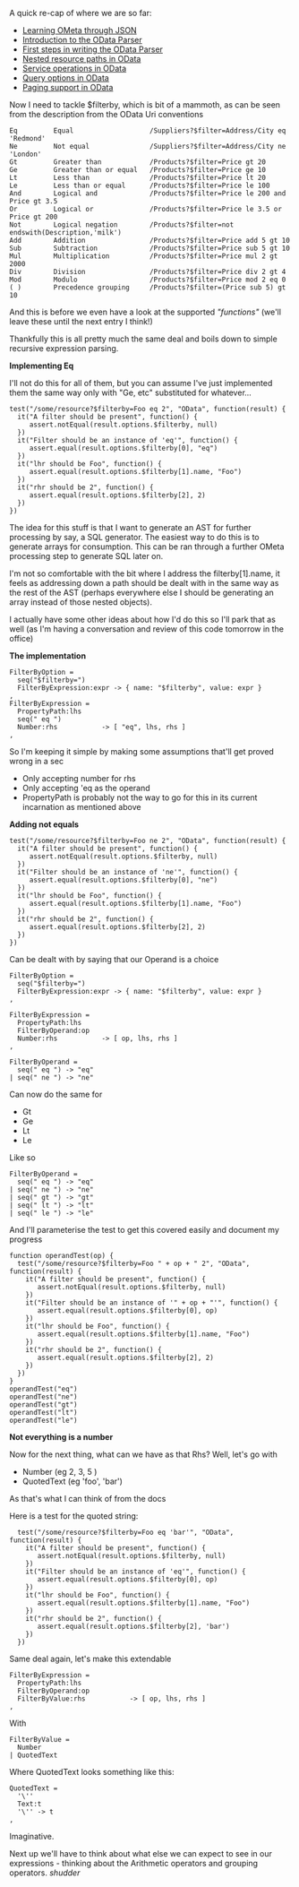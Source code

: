 A quick re-cap of where we are so far:

- [Learning OMeta through JSON](/entries/building-a-basic-json-parser-in-ometa.html)
- [Introduction to the OData Parser](/entries/building-an-odata-parser-in-ometa.html)
- [First steps in writing the OData Parser](/entries/writing-an-odata-parser---starting-at-the-beginning.html)
- [Nested resource paths in OData](/entries/parsing-odata---nested-resource-paths.html)
- [Service operations in OData](/entries/parsing-odata---service-operations.html)
- [Query options in OData](/entries/the-odata-parser---applying-modifiers-to-our-query.html)
- [Paging support in OData](/entries/paging-support-in-our-odata-parser.html)

Now I need to tackle $filterby, which is bit of a mammoth, as can be seen from the description from the OData Uri conventions

    Eq         Equal                   /Suppliers?$filter=Address/City eq 'Redmond'
    Ne         Not equal               /Suppliers?$filter=Address/City ne 'London'
    Gt         Greater than            /Products?$filter=Price gt 20
    Ge         Greater than or equal   /Products?$filter=Price ge 10
    Lt         Less than               /Products?$filter=Price lt 20
    Le         Less than or equal      /Products?$filter=Price le 100
    And        Logical and             /Products?$filter=Price le 200 and Price gt 3.5
    Or         Logical or              /Products?$filter=Price le 3.5 or Price gt 200
    Not        Logical negation        /Products?$filter=not endswith(Description,'milk')
    Add        Addition                /Products?$filter=Price add 5 gt 10
    Sub        Subtraction             /Products?$filter=Price sub 5 gt 10
    Mul        Multiplication          /Products?$filter=Price mul 2 gt 2000
    Div        Division                /Products?$filter=Price div 2 gt 4
    Mod        Modulo                  /Products?$filter=Price mod 2 eq 0
    ( )        Precedence grouping     /Products?$filter=(Price sub 5) gt 10

And this is before we even have a look at the supported *"functions"* (we'll leave these until the next entry I think!)

Thankfully this is all pretty much the same deal and boils down to simple recursive expression parsing. 

**Implementing Eq**

I'll not do this for all of them, but you can assume I've just implemented them the same way only with "Ge, etc" substituted for whatever...

    test("/some/resource?$filterby=Foo eq 2", "OData", function(result) {
      it("A filter should be present", function() {
         assert.notEqual(result.options.$filterby, null)
      })
      it("Filter should be an instance of 'eq'", function() {
         assert.equal(result.options.$filterby[0], "eq")
      })
      it("lhr should be Foo", function() {
         assert.equal(result.options.$filterby[1].name, "Foo")
      })
      it("rhr should be 2", function() {
         assert.equal(result.options.$filterby[2], 2)
      })
    })

The idea for this stuff is that I want to generate an AST for further processing by say, a SQL generator. The easiest way to do this is to generate arrays for consumption. This can be ran through a further OMeta processing step to generate SQL later on.

I'm not so comfortable with the bit where I address the filterby[1].name, it feels as addressing down a path should be dealt with in the same way as the rest of the AST (perhaps everywhere else I should be generating an array instead of those nested objects).

I actually have some other ideas about how I'd do this so I'll park that as well (as I'm having a conversation and review of this code tomorrow in the office)

**The implementation**

    FilterByOption = 
      seq("$filterby=")
      FilterByExpression:expr -> { name: "$filterby", value: expr }
    ,
    FilterByExpression =
      PropertyPath:lhs
      seq(" eq ")
      Number:rhs           -> [ "eq", lhs, rhs ]
    ,

So I'm keeping it simple by making some assumptions that'll get proved wrong in a sec

- Only accepting number for rhs
- Only accepting 'eq as the operand
- PropertyPath is probably not the way to go for this in its current incarnation as mentioned above


**Adding not equals**

    test("/some/resource?$filterby=Foo ne 2", "OData", function(result) {
      it("A filter should be present", function() {
         assert.notEqual(result.options.$filterby, null)
      })
      it("Filter should be an instance of 'ne'", function() {
         assert.equal(result.options.$filterby[0], "ne")
      })
      it("lhr should be Foo", function() {
         assert.equal(result.options.$filterby[1].name, "Foo")
      })
      it("rhr should be 2", function() {
         assert.equal(result.options.$filterby[2], 2)
      })
    })


Can be dealt with by saying that our Operand is a choice

    FilterByOption = 
      seq("$filterby=")
      FilterByExpression:expr -> { name: "$filterby", value: expr }
    ,

    FilterByExpression =
      PropertyPath:lhs
      FilterByOperand:op
      Number:rhs           -> [ op, lhs, rhs ]
    ,

    FilterByOperand =
      seq(" eq ") -> "eq"
    | seq(" ne ") -> "ne"


Can now do the same for 

- Gt
- Ge
- Lt
- Le

Like so

    FilterByOperand =
      seq(" eq ") -> "eq"
    | seq(" ne ") -> "ne"
    | seq(" gt ") -> "gt"
    | seq(" lt ") -> "lt"
    | seq(" le ") -> "le"


And I'll parameterise the test to get this covered easily and document my progress

    function operandTest(op) {
      test("/some/resource?$filterby=Foo " + op + " 2", "OData", function(result) {
        it("A filter should be present", function() {
           assert.notEqual(result.options.$filterby, null)
        })
        it("Filter should be an instance of '" + op + "'", function() {
           assert.equal(result.options.$filterby[0], op)
        })
        it("lhr should be Foo", function() {
           assert.equal(result.options.$filterby[1].name, "Foo")
        })
        it("rhr should be 2", function() {
           assert.equal(result.options.$filterby[2], 2)
        })
      })
    }
    operandTest("eq")
    operandTest("ne")
    operandTest("gt")
    operandTest("lt")
    operandTest("le")


**Not everything is a number**

Now for the next thing, what can we have as that Rhs? Well, let's go with

- Number (eg 2, 3, 5 )
- QuotedText (eg 'foo', 'bar')

As that's what I can think of from the docs

Here is a test for the quoted string:

      test("/some/resource?$filterby=Foo eq 'bar'", "OData", function(result) {
        it("A filter should be present", function() {
           assert.notEqual(result.options.$filterby, null)
        })
        it("Filter should be an instance of 'eq'", function() {
           assert.equal(result.options.$filterby[0], op)
        })
        it("lhr should be Foo", function() {
           assert.equal(result.options.$filterby[1].name, "Foo")
        })
        it("rhr should be 2", function() {
           assert.equal(result.options.$filterby[2], 'bar')
        })
      })

Same deal again, let's make this extendable

    FilterByExpression =
      PropertyPath:lhs
      FilterByOperand:op
      FilterByValue:rhs           -> [ op, lhs, rhs ]
    ,

With

    FilterByValue = 
      Number
    | QuotedText

Where QuotedText looks something like this:

    QuotedText =
      '\''
      Text:t 
      '\'' -> t
    ,

Imaginative.

Next up we'll have to think about what else we can expect to see in our expressions - thinking about the Arithmetic operators and grouping operators. *shudder*


